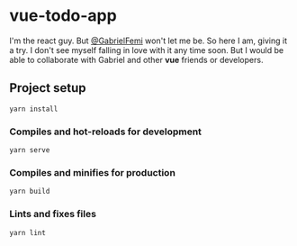 # vue-todo-app
I'm the react guy. But [@GabrielFemi](https://github.com/gabrielfemi) won't let me be. So here I am, giving it a try. I don't see myself falling in love with it any time soon.
But I would be able to collaborate with Gabriel and other **vue** friends or developers.

## Project setup
```
yarn install
```

### Compiles and hot-reloads for development
```
yarn serve
```

### Compiles and minifies for production
```
yarn build
```

### Lints and fixes files
```
yarn lint
```
